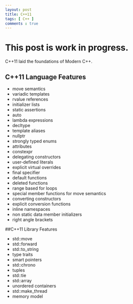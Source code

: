 ```yaml
---
layout: post
title: C++11
tags: [ C++ ]
comments : true
---
```


# This post is work in progress.

C++11 laid the foundations of Modern C++.

## C++11 Language Features
* move semantics
* variadic templates
* rvalue references
* initializer lists
* static assertions
* auto
* lambda expressions
* decltype
* template aliases
* nullptr
* strongly typed enums
* attributes
* constexpr
* delegating constructors
* user-defined literals
* explicit virtual overrides
* final specifier
* default functions
* deleted functions
* range based for loops
* special member functions for move semantics
* converting constructors
* explicit conversion functions
* inline namespaces
* non static data member initializers
* right angle brackets

##C++11 Library Features
* std::move
* std::forward
* std::to_string
* type traits
* smart pointers
* std::chrono
* tuples
* std::tie
* std::array
* unordered containers
* std::make_thread
* memory model
